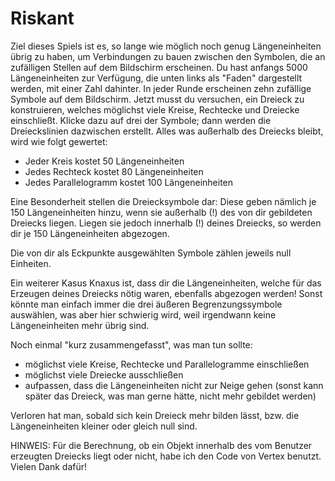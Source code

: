 # Riskant

Ziel dieses Spiels ist es, so lange wie möglich noch genug Längeneinheiten übrig zu haben,
um Verbindungen zu bauen zwischen den Symbolen, die an zufälligen Stellen auf dem Bildschirm
erscheinen.
Du hast anfangs 5000 Längeneinheiten zur Verfügung, die unten links als "Faden" dargestellt
werden, mit einer Zahl dahinter. In jeder Runde erscheinen zehn zufällige Symbole auf dem
Bildschirm. Jetzt musst du versuchen, ein Dreieck zu konstruieren, welches möglichst viele
Kreise, Rechtecke und Dreiecke einschließt. Klicke dazu auf drei der Symbole; dann werden
die Dreieckslinien dazwischen erstellt. Alles was außerhalb des Dreiecks bleibt, wird wie
folgt gewertet:

 * Jeder Kreis kostet 50 Längeneinheiten
 * Jedes Rechteck kostet 80 Längeneinheiten
 * Jedes Parallelogramm kostet 100 Längeneinheiten

Eine Besonderheit stellen die Dreiecksymbole dar: Diese geben nämlich je 150 Längeneinheiten
hinzu, wenn sie außerhalb (!) des von dir gebildeten Dreiecks liegen. Liegen sie jedoch
innerhalb (!) deines Dreiecks, so werden dir je 150 Längeneinheiten abgezogen.

Die von dir als Eckpunkte ausgewählten Symbole zählen jeweils null Einheiten.

Ein weiterer Kasus Knaxus ist, dass dir die Längeneinheiten, welche für das Erzeugen deines
Dreiecks nötig waren, ebenfalls abgezogen werden! Sonst könnte man einfach immer die drei
äußeren Begrenzungssymbole auswählen, was aber hier schwierig wird, weil irgendwann keine
Längeneinheiten mehr übrig sind.

Noch einmal "kurz zusammengefasst", was man tun sollte:

 * möglichst viele Kreise, Rechtecke und Parallelogramme einschließen
 * möglichst viele Dreiecke ausschließen
 * aufpassen, dass die Längeneinheiten nicht zur Neige gehen (sonst kann später
    das Dreieck, was man gerne hätte, nicht mehr gebildet werden)

Verloren hat man, sobald sich kein Dreieck mehr bilden lässt, bzw. die Längeneinheiten
kleiner oder gleich null sind.


HINWEIS: Für die Berechnung, ob ein Objekt innerhalb des vom Benutzer erzeugten
Dreiecks liegt oder nicht, habe ich den Code von Vertex benutzt. Vielen Dank dafür!